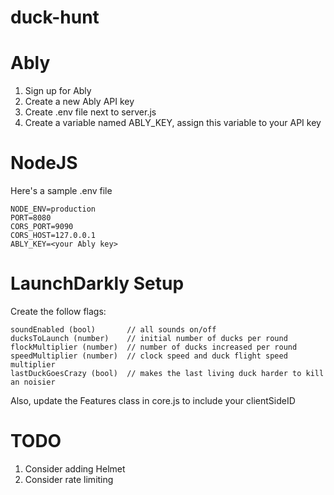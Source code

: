 # duck-hunt
 
# Ably
1. Sign up for Ably
2. Create a new Ably API key
3. Create .env file next to server.js
4. Create a variable named ABLY_KEY, assign this variable to your API key

# NodeJS
Here's a sample .env file

    NODE_ENV=production
    PORT=8080
    CORS_PORT=9090
    CORS_HOST=127.0.0.1
    ABLY_KEY=<your Ably key>

# LaunchDarkly Setup
Create the follow flags:

    soundEnabled (bool)       // all sounds on/off
    ducksToLaunch (number)    // initial number of ducks per round
    flockMultiplier (number)  // number of ducks increased per round
    speedMultiplier (number)  // clock speed and duck flight speed multiplier
    lastDuckGoesCrazy (bool)  // makes the last living duck harder to kill an noisier  

Also, update the Features class in core.js to include your clientSideID

# TODO
1. Consider adding Helmet
2. Consider rate limiting

